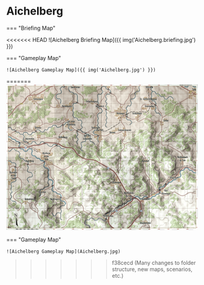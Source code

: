# Aichelberg

=== "Briefing Map"

<<<<<<< HEAD
    ![Aichelberg Briefing Map]({{ img('Aichelberg.briefing.jpg') }})

=== "Gameplay Map"

    ![Aichelberg Gameplay Map]({{ img('Aichelberg.jpg') }})
=======
    ![Aichelberg Briefing Map](Aichelberg.briefing.jpg)

=== "Gameplay Map"

    ![Aichelberg Gameplay Map](Aichelberg.jpg)
>>>>>>> f38cecd (Many changes to folder structure, new maps, scenarios, etc.)
